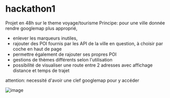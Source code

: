 # hackathon1
Projet en 48h sur le theme voyage/tourisme
Principe: pour une ville donnée rendre googlemap plus approprié, 
 - enlever les marqueurs inutiles, 
 - rajouter des POI fournis par les API de la ville en question, à choisir par coche en haut de page 
 - permettre également de rajouter ses propres POI  
 - gestions de thèmes différents selon l'utilisation
 - possibilité de visualiser une route entre 2 adresses avec affichage distance et temps de trajet
 
 attention: necessité d'avoir une clef googlemap pour y accéder

![image](https://user-images.githubusercontent.com/105073078/206475444-f6858b52-08ce-4bda-bd81-667f200c1381.png)
